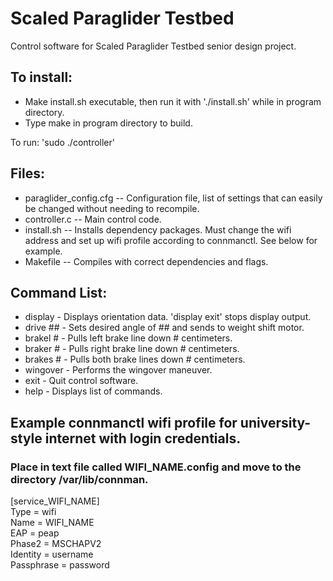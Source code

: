 # Scaled Paraglider Testbed
Control software for Scaled Paraglider Testbed senior design project.

## To install:
- Make install.sh executable, then run it with './install.sh' while in program directory.
- Type make in program directory to build.

To run: 'sudo ./controller'

## Files:
- paraglider_config.cfg -- Configuration file, list of settings that can easily be changed without needing to recompile.
- controller.c -- Main control code.
- install.sh -- Installs dependency packages. Must change the wifi address and set up wifi profile according to connmanctl. See below for example.
- Makefile -- Compiles with correct dependencies and flags.

## Command List: 
- display - Displays orientation data. 'display exit' stops display output.
- drive ## - Sets desired angle of ## and sends to weight shift motor. 
- brakel # - Pulls left brake line down # centimeters.
- braker # - Pulls right brake line down # centimeters.
- brakes # - Pulls both brake lines down # centimeters.
- wingover - Performs the wingover maneuver.
- exit - Quit control software.
- help - Displays list of commands.


## Example connmanctl wifi profile for university-style internet with login credentials.  
### Place in text file called WIFI_NAME.config and move to the directory /var/lib/connman.  

[service_WIFI_NAME]  
 Type = wifi  
Name = WIFI_NAME  
EAP = peap  
Phase2 = MSCHAPV2  
Identity = username  
Passphrase = password  
